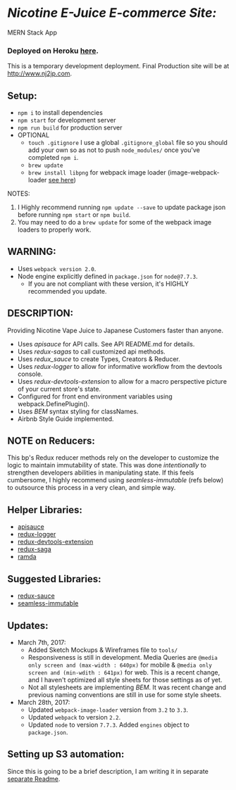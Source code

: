# _Nicotine E-Juice E-commerce Site:_
MERN Stack App
### Deployed on Heroku [here](http://nj2jp-react.s3-website-ap-northeast-1.amazonaws.com/).

This is a temporary development deployment.
Final Production site will be at http://www.nj2jp.com.

## Setup:
  - `npm i` to install dependencies
  - `npm start` for development server
  - `npm run build` for production server
  - OPTIONAL
    - `touch .gitignore` I use a global `.gitignore_global` file so you should add your own so as not to push `node_modules/` once you've completed `npm i`.
    - `brew update`
    - `brew install libpng` for webpack image loader (image-webpack-loader [see here](https://github.com/tcoopman/image-webpack-loader))

  NOTES:
  1. I Highly recommend running `npm update --save` to update package json before running `npm start` or `npm build`.
  2. You may need to do a `brew update` for some of the webpack image loaders to properly work.

## WARNING:
  * Uses `webpack version 2.0`.
  * Node engine explicitly defined in `package.json` for `node@7.7.3`.
    - If you are not compliant with these version, it's HIGHLY recommended you update.

## DESCRIPTION:
Providing Nicotine Vape Juice to Japanese Customers faster than anyone.
  * Uses _apisauce_ for API calls. See API README.md for details.
  * Uses _redux-sagas_ to call customized api methods.
  * Uses _redux_sauce_ to create Types, Creators & Reducer.
  * Uses _redux-logger_ to allow for informative workflow from the devtools console.  
  * Uses _redux-devtools-extension_ to allow for a macro perspective picture of your current store's state.
  * Configured for front end environment variables using webpack.DefinePlugin().
  * Uses _BEM_ syntax styling for classNames.
  * Airbnb Style Guide implemented.

## NOTE on Reducers:
 This bp's Redux reducer methods rely on the developer to customize the logic to maintain immutability of state. This was done _intentionally_ to strengthen developers abilities in manipulating state.  If this feels cumbersome, I highly recommend using _seamless-immutable_ (refs below) to outsource this process in a very clean, and simple way.

## Helper Libraries:
* [apisauce](https://github.com/skellock/apisauce)
* [redux-logger](https://github.com/evgenyrodionov/redux-logger)
* [redux-devtools-extension](https://github.com/zalmoxisus/redux-devtools-extension)
* [redux-saga](https://github.com/yelouafi/redux-saga)
* [ramda](https://github.com/ramda)

## Suggested Libraries:
* [redux-sauce](https://github.com/skellock/reduxsauce)
* [seamless-immutable](https://github.com/rtfeldman/seamless-immutable)

## Updates:
* March 7th, 2017:
  - Added Sketch Mockups & Wireframes file to `tools/`
  - Responsiveness is still in development. Media Queries are `@media only screen and (max-width : 640px)` for mobile & `@media only screen and (min-wdith : 641px)` for web.  This is a recent change, and I haven't optimized all style sheets for those settings as of yet.
  - Not all stylesheets are implementing _BEM_.  It was recent change and previous naming conventions are still in use for some style sheets.
* March 28th, 2017:
  - Updated `webpack-image-loader` version from `3.2` to `3.3`.
  - Updated `webpack` to version `2.2`.
  - Updated `node` to version `7.7.3`. Added `engines` object to `package.json`.

## Setting up S3 automation:
Since this is going to be a brief description, I am writing it in separate [separate Readme](https://github.com/TobiahRex/nj2jp/blob/master/readmeFiles/s3Automation.md).

<!-- ## ScreenShots:
* Terminal
  - <img src="http://i.imgur.com/RjJ7yfA.png" /> -->
